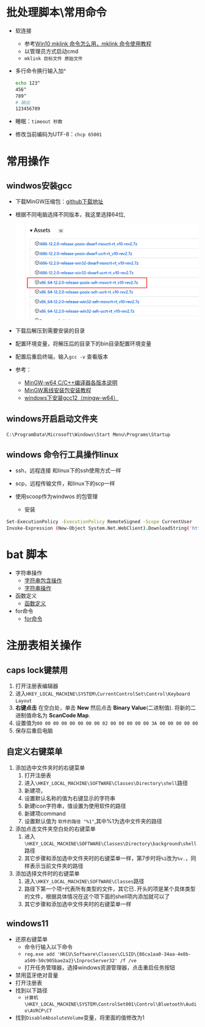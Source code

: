# 批处理脚本\常用命令

* 软连接
  * 参考[Win10 mklink 命令怎么用，mklink 命令使用教程](https://www.icoa.cn/a/910.html)
  * 以管理员方式启动cmd
  * `mklink 目标文件 原始文件`

* 多行命令换行输入加^

  ```bash
  echo 123^
  456^
  789^
  # 输出
  123456789
  ```

* 睡眠：`timeout 秒数	`

* 修改当前编码为UTF-8：`chcp 65001`

# 常用操作

## windwos安装gcc

* 下载MinGW压缩包：[github下载地址](https://github.com/niXman/mingw-builds-binaries/releases)

* 根据不同电脑选择不同版本，我这里选择64位,

  ![](./assets/QQ截图20230504111223.png)

* 下载后解压到需要安装的目录

* 配置环境变量，将解压后的目录下的bin目录配置环境变量

* 配置后重启终端，输入`gcc -v` 查看版本

* 参考：
  * [MinGW-w64 C/C++编译器各版本说明](https://blog.csdn.net/weixin_42880082/article/details/120097989)
  * [MinGW离线安装包安装教程](https://blog.csdn.net/m0_52733659/article/details/121527947)
  * [windows下安装gcc12（mingw-w64）](https://zhuanlan.zhihu.com/p/565370467)

## windows开启启动文件夹

`C:\ProgramData\Microsoft\Windows\Start Menu\Programs\Startup`

## windows 命令行工具操作linux

* ssh，远程连接 和linux下的ssh使用方式一样
* scp，远程传输文件，和linux下的scp一样

* 使用scoop作为windwos 的包管理
  * 安装

```bash
Set-ExecutionPolicy -ExecutionPolicy RemoteSigned -Scope CurrentUser
Invoke-Expression (New-Object System.Net.WebClient).DownloadString('https://get.scoop.sh')
```

# bat 脚本

* 字符串操作
  * [字符串包含操作](https://blog.csdn.net/tjcwt2011/article/details/120508290)
  * [字符串操作](https://blog.csdn.net/peng_cao/article/details/74170979)
* 函数定义
  * [函数定义]()
* for命令
  * [for命令](https://blog.csdn.net/weixin_43165135/article/details/127702841)


# 注册表相关操作

## caps lock键禁用

1. 打开注册表编辑器
2. 进入`HKEY_LOCAL_MACHINE\SYSTEM\CurrentControlSet\Control\Keyboard Layout`
3. **右键点击** 在空白处，单击 **New** 然后点击 **Binary Value**(二进制值). 将新的二进制值命名为 **ScanCode Map**.
4. 设置值为`00 00 00 00 00 00 00 00 02 00 00 00 00 00 3A 00 00 00 00 00`
5. 保存后重启电脑

## 自定义右键菜单

1. 添加选中文件夹时的右键菜单
   1. 打开注册表
   2. 进入`\HKEY_LOCAL_MACHINE\SOFTWARE\Classes\Directory\shell`路径
   3. 新建项，
   4. 设置默认名称的值为右键显示的字符串
   5. 新建icon字符串，值设置为使用软件的路径
   6. 新建项command
   7. 设置默认值为 `软件的路径 "%1"`,其中%1为选中文件夹的路径
2. 添加点击文件夹空白处的右键菜单
   1. 进入`\HKEY_LOCAL_MACHINE\SOFTWARE\Classes\Directory\background\shell`路径
   2. 其它步骤和添加选中文件夹时的右键菜单一样，第7步时将`%1`改为`%v.`，同样表示当前文件夹的路径
3. 添加选择文件时的右键菜单
   1. 进入`\HKEY_LOCAL_MACHINE\SOFTWARE\Classes`路径
   2. 路径下第一个项`*`代表所有类型的文件，其它已`.`开头的项是某个具体类型的文件，根据具体情况在这个项下面的shell项内添加就可以了
   3. 其它步骤和添加选中文件夹时的右键菜单一样

## windows11

* 还原右键菜单
  * 命令行输入以下命令
  * `reg.exe add 'HKCU\Software\Classes\CLSID\{86ca1aa0-34aa-4e8b-a509-50c905bae2a2}\InprocServer32' /f /ve`
  * 打开任务管理器，选择windows资源管理器，点击重启任务按钮
*  禁用蓝牙绝对音量
  * 打开注册表
  * 找到以下路径
    * `计算机\HKEY_LOCAL_MACHINE\SYSTEM\ControlSet001\Control\Bluetooth\Audio\AVRCP\CT`
  * 找到`DisableAbsoluteVolume`变量，将里面的值修改为1
